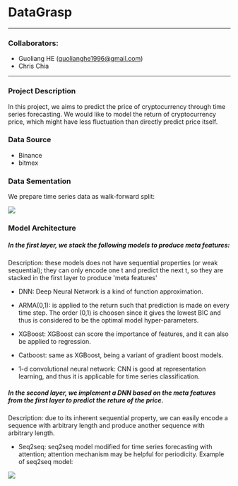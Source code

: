 # DataGrasp
-----
### Collaborators:
- Guoliang HE (guolianghe1996@gmail.com)
- Chris Chia 
-----

### Project Description
In this project, we aims to predict the price of cryptocurrency through time series forecasting. We would like to model the return of cryptocurrency price, which might have less fluctuation than directly predict price itself.

### Data Source
- Binance
- bitmex

### Data Sementation

We prepare time series data as walk-forward split:

![](https://raw.githubusercontent.com/Arturus/kaggle-web-traffic/master/images/split.png)


### Model Architecture 

##### In the *first* layer, we stack the following models to produce meta features:

Description: these models does not have sequential properties (or weak sequential); they can only encode one t and predict the next t, so they are stacked in the first layer to produce 'meta features'

- DNN: Deep Neural Network is a kind of function approximation.

- ARMA(0,1): is applied to the return such that prediction is made on every time step. The order (0,1) is choosen since it gives the lowest BIC and thus is considered to be the optimal model hyper-parameters.

- XGBoost: XGBoost can score the importance of features, and it can also be applied to regression.

- Catboost: same as XGBoost, being a variant of gradient boost models. 

- 1-d convolutional neural network: CNN is good at representation learning, and thus it is applicable for time series classification. 

##### In the *second* layer, we implement a DNN based on the meta features from the first layer to predict the reture of the price.

Description: due to its inherent sequential property, we can easily encode a sequence with arbitrary length and produce another sequence with arbitrary length. 

- Seq2seq: seq2seq model modified for time series forecasting with attention; attention mechanism may be helpful for periodicity. Example of seq2seq model:

![](https://miro.medium.com/max/1400/1*CkeGXClZ5Xs0MhBc7xFqSA.png)


